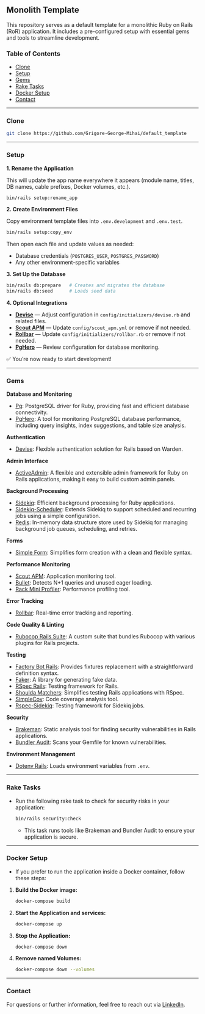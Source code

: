 ## Monolith Template

This repository serves as a default template for a monolithic Ruby on Rails (RoR) application. It includes a pre-configured setup with essential gems and tools to streamline development.

### Table of Contents

- [Clone](#clone)
- [Setup](#setup)
- [Gems](#gems)
- [Rake Tasks](#rake-tasks)
- [Docker Setup](#docker-setup)
- [Contact](#contact)

---

### Clone
```bash
git clone https://github.com/Grigore-George-Mihai/default_template
```

---

### Setup

**1. Rename the Application**

This will update the app name everywhere it appears (module name, titles, DB names, cable prefixes, Docker volumes, etc.).
```bash
bin/rails setup:rename_app
```

**2. Create Environment Files**

Copy environment template files into `.env.development` and `.env.test`.
```bash
bin/rails setup:copy_env
```
Then open each file and update values as needed:
- Database credentials (`POSTGRES_USER`, `POSTGRES_PASSWORD`)
- Any other environment-specific variables

**3. Set Up the Database**
```bash
bin/rails db:prepare   # Creates and migrates the database
bin/rails db:seed      # Loads seed data
```

**4. Optional Integrations**
- **[Devise](https://github.com/heartcombo/devise)** — Adjust configuration in `config/initializers/devise.rb` and related files.
- **[Scout APM](https://github.com/scoutapp/scout_apm_ruby)** — Update `config/scout_apm.yml` or remove if not needed.
- **[Rollbar](https://github.com/rollbar/rollbar-gem)** — Update `config/initializers/rollbar.rb` or remove if not needed.
- **[PgHero](https://github.com/ankane/pghero)** — Review configuration for database monitoring.

✅ You’re now ready to start development!

---

### Gems

**Database and Monitoring**
- [Pg](https://github.com/ged/ruby-pg): PostgreSQL driver for Ruby, providing fast and efficient database connectivity.
- [PgHero](https://github.com/ankane/pghero): A tool for monitoring PostgreSQL database performance, including query insights, index suggestions, and table size analysis.

**Authentication**
- [Devise](https://github.com/heartcombo/devise): Flexible authentication solution for Rails based on Warden.

**Admin Interface**
- [ActiveAdmin](https://github.com/activeadmin/activeadmin): A flexible and extensible admin framework for Ruby on Rails applications, making it easy to build custom admin panels.

**Background Processing**
- [Sidekiq](https://github.com/mperham/sidekiq): Efficient background processing for Ruby applications.
- [Sidekiq-Scheduler](https://github.com/moove-it/sidekiq-scheduler): Extends Sidekiq to support scheduled and recurring jobs using a simple configuration.
- [Redis](https://github.com/redis/redis-rb): In-memory data structure store used by Sidekiq for managing background job queues, scheduling, and retries.

**Forms**
- [Simple Form](https://github.com/heartcombo/simple_form): Simplifies form creation with a clean and flexible syntax.

**Performance Monitoring**
- [Scout APM](https://github.com/scoutapp/scout_apm_ruby): Application monitoring tool.
- [Bullet](https://github.com/flyerhzm/bullet): Detects N+1 queries and unused eager loading.
- [Rack Mini Profiler](https://github.com/MiniProfiler/rack-mini-profiler): Performance profiling tool.

**Error Tracking**
- [Rollbar](https://github.com/rollbar/rollbar-gem): Real-time error tracking and reporting.

**Code Quality & Linting**
- [Rubocop Rails Suite](https://github.com/Grigore-George-Mihai/rubocop-rails-suite): A custom suite that bundles Rubocop with various plugins for Rails projects.

**Testing**
- [Factory Bot Rails](https://github.com/thoughtbot/factory_bot_rails): Provides fixtures replacement with a straightforward definition syntax.
- [Faker](https://github.com/faker-ruby/faker): A library for generating fake data.
- [RSpec Rails](https://github.com/rspec/rspec-rails): Testing framework for Rails.
- [Shoulda Matchers](https://github.com/thoughtbot/shoulda-matchers): Simplifies testing Rails applications with RSpec.
- [SimpleCov](https://github.com/simplecov-ruby/simplecov): Code coverage analysis tool.
- [Rspec-Sidekiq](https://github.com/philostler/rspec-sidekiq): Testing framework for Sidekiq jobs.

**Security**
- [Brakeman](https://github.com/presidentbeef/brakeman): Static analysis tool for finding security vulnerabilities in Rails applications.
- [Bundler Audit](https://github.com/rubysec/bundler-audit): Scans your Gemfile for known vulnerabilities.

**Environment Management**
- [Dotenv Rails](https://github.com/bkeepers/dotenv): Loads environment variables from `.env`.
---

### Rake Tasks

- Run the following rake task to check for security risks in your application:
    ```bash
    bin/rails security:check
    ```
    - This task runs tools like Brakeman and Bundler Audit to ensure your application is secure.
---

### Docker Setup

- If you prefer to run the application inside a Docker container, follow these steps:

1. **Build the Docker image:**
    ```bash
    docker-compose build
    ```

2. **Start the Application and services:**
    ```bash
    docker-compose up
    ```

3. **Stop the Application:**
    ```bash
    docker-compose down
    ```

4. **Remove named Volumes:**
    ```bash
    docker-compose down --volumes
    ```
---

### Contact
For questions or further information, feel free to reach out via [LinkedIn](https://www.linkedin.com/in/grigore-george-mihai-73981b86/).
